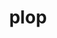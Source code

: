 ---
category: 4-letters
denotation: null
name: plop
reference_link: https://www.etymonline.com/word/plop
root_language: null
root_name: null
title: plop
type: free
word_sums:
- respelling: plop
  sum: 'Plop + '
---
